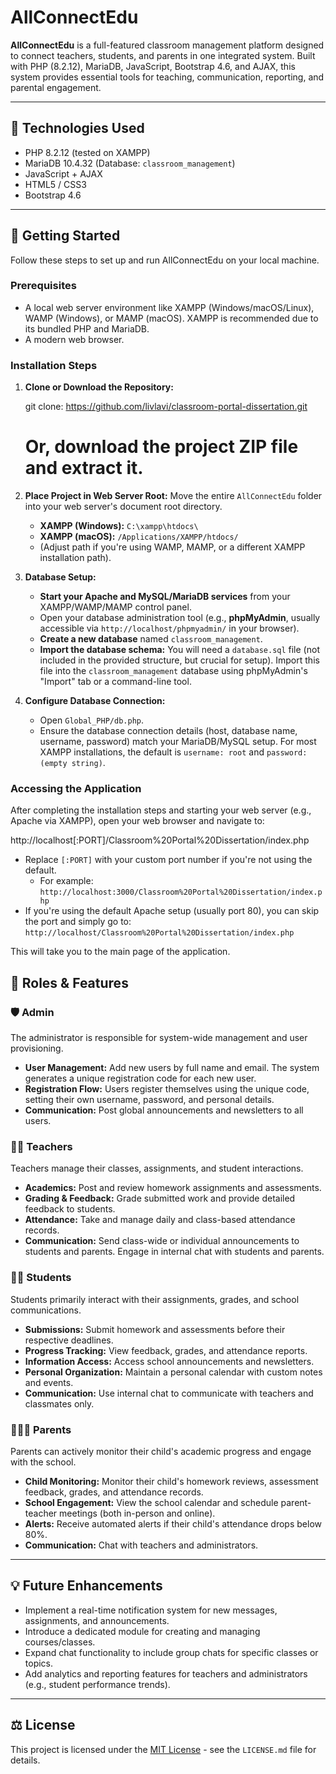 # AllConnectEdu

**AllConnectEdu** is a full-featured classroom management platform designed to connect teachers, students, and parents in one integrated system. Built with PHP (8.2.12), MariaDB, JavaScript, Bootstrap 4.6, and AJAX, this system provides essential tools for teaching, communication, reporting, and parental engagement.

---

## 🔧 Technologies Used

- PHP 8.2.12 (tested on XAMPP)
- MariaDB 10.4.32 (Database: `classroom_management`)
- JavaScript + AJAX
- HTML5 / CSS3
- Bootstrap 4.6

---

## 🚀 Getting Started

Follow these steps to set up and run AllConnectEdu on your local machine.

### Prerequisites

* A local web server environment like XAMPP (Windows/macOS/Linux), WAMP (Windows), or MAMP (macOS). XAMPP is recommended due to its bundled PHP and MariaDB.
* A modern web browser.

  
### Installation Steps

1.  **Clone or Download the Repository:**

    git clone: https://github.com/livlavi/classroom-portal-dissertation.git
    # Or, download the project ZIP file and extract it.
    

2.  **Place Project in Web Server Root:**
    Move the entire `AllConnectEdu` folder into your web server's document root directory.
    * **XAMPP (Windows):** `C:\xampp\htdocs\`
    * **XAMPP (macOS):** `/Applications/XAMPP/htdocs/`
    * (Adjust path if you're using WAMP, MAMP, or a different XAMPP installation path).

3.  **Database Setup:**
    * **Start your Apache and MySQL/MariaDB services** from your XAMPP/WAMP/MAMP control panel.
    * Open your database administration tool (e.g., **phpMyAdmin**, usually accessible via `http://localhost/phpmyadmin/` in your browser).
    * **Create a new database** named `classroom_management`.
    * **Import the database schema:** You will need a `database.sql` file (not included in the provided structure, but crucial for setup). Import this file into the `classroom_management` database using phpMyAdmin's "Import" tab or a command-line tool.

4.  **Configure Database Connection:**
    * Open `Global_PHP/db.php`.
    * Ensure the database connection details (host, database name, username, password) match your MariaDB/MySQL setup. For most XAMPP installations, the default is `username: root` and `password: (empty string)`.

### Accessing the Application

After completing the installation steps and starting your web server (e.g., Apache via XAMPP), open your web browser and navigate to:

http://localhost[:PORT]/Classroom%20Portal%20Dissertation/index.php

- Replace `[:PORT]` with your custom port number if you're not using the default.  
  - For example: `http://localhost:3000/Classroom%20Portal%20Dissertation/index.php`  
- If you're using the default Apache setup (usually port 80), you can skip the port and simply go to:  
  `http://localhost/Classroom%20Portal%20Dissertation/index.php`

This will take you to the main page of the application.



## 👥 Roles & Features

### 🛡️ **Admin**
The administrator is responsible for system-wide management and user provisioning.
* **User Management:** Add new users by full name and email. The system generates a unique registration code for each new user.
* **Registration Flow:** Users register themselves using the unique code, setting their own username, password, and personal details.
* **Communication:** Post global announcements and newsletters to all users.

### 🧑‍🏫 **Teachers**
Teachers manage their classes, assignments, and student interactions.
* **Academics:** Post and review homework assignments and assessments.
* **Grading & Feedback:** Grade submitted work and provide detailed feedback to students.
* **Attendance:** Take and manage daily and class-based attendance records.
* **Communication:** Send class-wide or individual announcements to students and parents. Engage in internal chat with students and parents.

### 🧑‍🎓 **Students**
Students primarily interact with their assignments, grades, and school communications.
* **Submissions:** Submit homework and assessments before their respective deadlines.
* **Progress Tracking:** View feedback, grades, and attendance reports.
* **Information Access:** Access school announcements and newsletters.
* **Personal Organization:** Maintain a personal calendar with custom notes and events.
* **Communication:** Use internal chat to communicate with teachers and classmates only.

### 👨‍👩‍👧 **Parents**
Parents can actively monitor their child's academic progress and engage with the school.
* **Child Monitoring:** Monitor their child's homework reviews, assessment feedback, grades, and attendance records.
* **School Engagement:** View the school calendar and schedule parent-teacher meetings (both in-person and online).
* **Alerts:** Receive automated alerts if their child's attendance drops below 80%.
* **Communication:** Chat with teachers and administrators.

---

## 💡 Future Enhancements 

* Implement a real-time notification system for new messages, assignments, and announcements.
* Introduce a dedicated module for creating and managing courses/classes.
* Expand chat functionality to include group chats for specific classes or topics.
* Add analytics and reporting features for teachers and administrators (e.g., student performance trends).

---

## ⚖️ License 

This project is licensed under the [MIT License](LICENSE.md) - see the `LICENSE.md` file for details.
